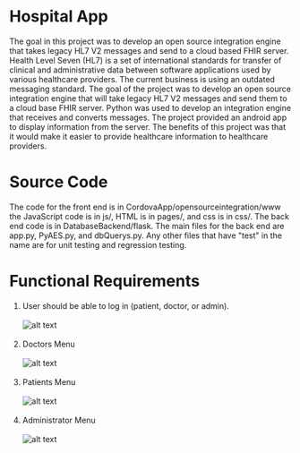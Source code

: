 # Hospital App
The goal in this project was to develop an open source integration engine that takes legacy HL7 V2 messages and send to a cloud based FHIR server. Health Level Seven (HL7) is a set of international standards for transfer of clinical and administrative data between software applications used by various healthcare providers. The current business is using an outdated messaging standard. The goal of the project was to develop an open source integration engine that will take legacy HL7 V2 messages and send them to a cloud base FHIR server. Python was used to develop an integration engine that receives and converts messages. The project provided an android app to display information from the server. The benefits of this project was that it would make it easier to provide healthcare information to healthcare providers.

# Source Code
The code for the front end is in CordovaApp/opensourceintegration/www the JavaScript code is in js/, HTML is in pages/, and css is in css/. The back end code is in DatabaseBackend/flask. The main files for the back end are app.py, PyAES.py, and dbQuerys.py. Any other files that have "test" in the name are for unit testing and regression testing.

# Functional Requirements
1. User should be able to log in (patient, doctor, or admin).<br/> <br/>
![alt text](https://github.com/humbleguidant/HospitalApp/blob/master/Screenshots/login.PNG?raw=true) <br /> <br />
2. Doctors Menu <br/> <br/>
![alt text](https://github.com/humbleguidant/HospitalApp/blob/master/Screenshots/doctorsmenu.PNG?raw=true) <br /> <br />
3. Patients Menu <br/> <br/>
![alt text](https://github.com/humbleguidant/HospitalApp/blob/master/Screenshots/patientsmenu.PNG?raw=true) <br /> <br />
4. Administrator Menu <br/> <br/>
![alt text](https://github.com/humbleguidant/HospitalApp/blob/master/Screenshots/adminmenu.PNG?raw=true) <br /> <br />
